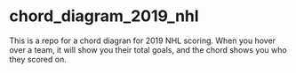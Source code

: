 # chord_diagram_2019_nhl
This is a repo for a chord diagran for 2019 NHL scoring. When you hover over a team, it will show you their total goals, and the chord shows you who they scored on.
